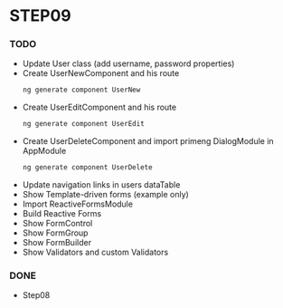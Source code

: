 # STEP09

### TODO
- Update User class (add username, password properties) 
- Create UserNewComponent and his route 
    ```bash
    ng generate component UserNew
    ``` 
- Create UserEditComponent and his route
    ```bash
    ng generate component UserEdit
    ```
- Create UserDeleteComponent and import primeng DialogModule in AppModule
    ```bash
    ng generate component UserDelete
    ```
- Update navigation links in users dataTable
- Show Template-driven forms (example only)
- Import ReactiveFormsModule
- Build Reactive Forms
- Show FormControl
- Show FormGroup
- Show FormBuilder
- Show Validators and custom Validators

### DONE
- Step08